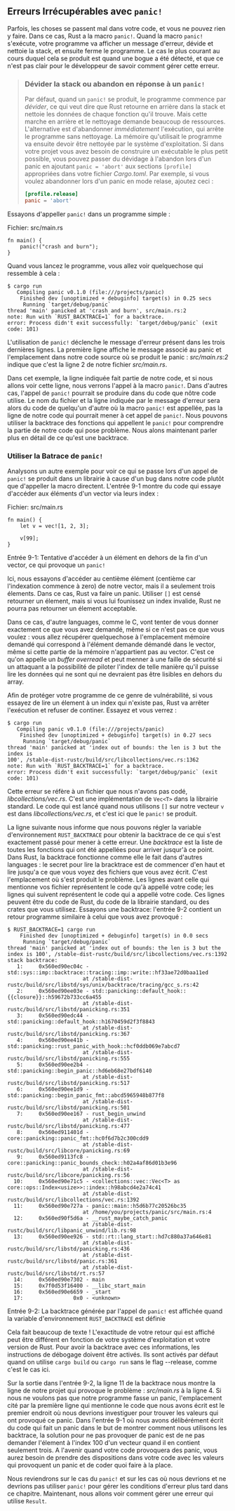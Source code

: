## Erreurs Irrécupérables avec `panic!`

Parfois, les choses se passent mal dans votre code, et vous ne pouvez rien y
faire. Dans ce cas, Rust a la macro `panic!`. Quand la macro `panic!`
s'exécute, votre programme va afficher un message d'erreur, dévide et nettoie
la stack, et ensuite ferme le programme. Le cas le plus courant au cours
duquel cela se produit est quand une bogue a été détecté, et que ce n'est pas
clair pour le développeur de savoir comment gérer cette erreur.

> ### Dévider la stack ou abandon en réponse à un `panic!`
> Par défaut, quand un `panic!` se produit, le programme commence par
> *dévider*, ce qui veut dire que Rust retourne en arrière dans la stack et
> nettoie les données de chaque fonction qu'il trouve. Mais cette marche en
> arrière et le nettoyage demande beaucoup de ressources. L'alternative est
> d'abandonner *immédiatement* l'exécution, qui arrête le programme sans
> nettoyage. La mémoire qu'utilisait le programme va ensuite devoir être
> nettoyée par le système d'exploitation. Si dans votre projet vous avez besoin
> de construire un exécutable le plus petit possible, vous pouvez passer du
> dévidage à l'abandon lors d'un panic en ajoutant `panic = 'abort'` aux
> sections `[profile]` appropriées dans votre fichier *Cargo.toml*. Par
> exemple, si vous voulez abandonner lors d'un panic en mode relase, ajoutez
> ceci :
> 
> ```toml
> [profile.release]
> panic = 'abort'
> ```

Essayons d'appeller `panic!` dans un programme simple :

<span class="filename">Fichier: src/main.rs</span>

```rust,should_panic
fn main() {
    panic!("crash and burn");
}
```

Quand vous lancez le programme, vous allez voir quelquechose qui ressemble à
cela :

```text
$ cargo run
   Compiling panic v0.1.0 (file:///projects/panic)
    Finished dev [unoptimized + debuginfo] target(s) in 0.25 secs
     Running `target/debug/panic`
thread 'main' panicked at 'crash and burn', src/main.rs:2
note: Run with `RUST_BACKTRACE=1` for a backtrace.
error: Process didn't exit successfully: `target/debug/panic` (exit code: 101)
```

L'utilisation de `panic!` déclenche le message d'erreur présent dans les trois
dernières lignes. La première ligne affiche le message associé au panic et
l'emplacement dans notre code source où se produit le panic : *src/main.rs:2*
indique que c'est la ligne 2 de notre fichier *src/main.rs*.

Dans cet exemple, la ligne indiquée fait partie de notre code, et si nous
allons voir cette ligne, nous verrons l'appel à la macro `panic!`. Dans
d'autres cas, l'appel de `panic!` pourrait se produire dans du code que nôtre
code utilise. Le nom du fichier et la ligne indiquée par le message d'erreur
sera alors du code de quelqu'un d'autre où la macro `panic!` est appellée, pas
la ligne de notre code qui pourrait mener à cet appel de `panic!`. Nous pouvons
utiliser la backtrace des fonctions qui appellent le `panic!` pour comprendre
la partie de notre code qui pose problème. Nous alons maintenant parler plus en
détail de ce qu'est une backtrace.

### Utiliser la Batrace de `panic!`

Analysons un autre exemple pour voir ce qui se passe lors d'un appel de
`panic!` se produit dans un librairie à cause d'un bug dans notre code plutôt
que d'appeller la macro directent. L'entrée 9-1 montre du code qui essaye
d'accéder aux éléments d'un vector via leurs index :

<span class="filename">Fichier: src/main.rs</span>

```rust,should_panic
fn main() {
    let v = vec![1, 2, 3];

    v[99];
}
```

<span class="caption">Entrée 9-1: Tentative d'accéder à un élément en dehors de
la fin d'un vector, ce qui provoque un `panic!`</span>

Ici, nous essayons d'accéder au centième élément (centième car l'indexation
commence à zero) de notre vector, mais il a seulement trois élements. Dans ce
cas, Rust va faire un panic. Utiliser `[]` est censé retourner un élement, mais
si vous lui founissez un index invalide, Rust ne pourra pas retourner un
élement acceptable.

Dans ce cas, d'autre languages, comme le C, vont tenter de vous donner
exactement ce que vous avez demandé, même si ce n'est pas ce que vous voulez :
vous allez récupérer quelquechose à l'emplacement mémoire demandé qui
correspond à l'élément demande démandé dans le vector, même si cette partie de
la mémoire n'appartient pas au vector. C'est ce qu'on appelle un
*buffer overread* et peut menner à une faille de sécurité si un attaquant a la
possibilité de piloter l'index de telle manière qu'il puisse lire les données
qui ne sont qui ne devraient pas être lisibles en dehors du array.

Afin de protéger votre programme de ce genre de vulnérabilité, si vous essayez
de lire un élement à un index qui n'existe pas, Rust va arrêter l'exécution et
refuser de continer. Essayez et vous verrez :

```text
$ cargo run
   Compiling panic v0.1.0 (file:///projects/panic)
    Finished dev [unoptimized + debuginfo] target(s) in 0.27 secs
     Running `target/debug/panic`
thread 'main' panicked at 'index out of bounds: the len is 3 but the index is
100', /stable-dist-rustc/build/src/libcollections/vec.rs:1362
note: Run with `RUST_BACKTRACE=1` for a backtrace.
error: Process didn't exit successfully: `target/debug/panic` (exit code: 101)
```

Cette erreur se réfère à un fichier que nous n'avons pas codé,
*libcollections/vec.rs*. C'est une implémentation de `Vec<T>` dans la librairie
standard. Le code qui est lancé quand nous utilisons `[]` sur notre vecteur `v`
est dans *libcollections/vec.rs*, et c'est ici que le `panic!` se produit.

La ligne suivante nous informe que nous pouvons régler la variable
d'environnement `RUST_BACKTRACE` pour obtenir la backtrace de ce qui s'est
exactement passé pour mener à cette erreur. Une *backtrace* est la liste de
toutes les fonctions qui ont été appellées pour arriver jusqur'à ce point. Dans
Rust, la backtrace fonctionne comme elle le fait dans d'autres languages : le
secret pour lire la bracktrace est de commencer d'en haut et lire jusqu'a ce
que vous voyez des fichiers que vous avez écrit. C'est l'emplacement où s'est
produit le problème. Les lignes avant celle qui mentionne vos fichier
représentent le code qu'à appellé votre code; les lignes qui suivent
représentent le code qui a appellé votre code. Ces lignes peuvent être du code
de Rust, du code de la librairie standard, ou des crates que vous utilisez.
Essayons une backtrace: l'entrée 9-2 contient un retour programme similaire à
celui que vous avez provoqué :

```text
$ RUST_BACKTRACE=1 cargo run
    Finished dev [unoptimized + debuginfo] target(s) in 0.0 secs
     Running `target/debug/panic`
thread 'main' panicked at 'index out of bounds: the len is 3 but the index is 100', /stable-dist-rustc/build/src/libcollections/vec.rs:1392
stack backtrace:
   1:     0x560ed90ec04c - std::sys::imp::backtrace::tracing::imp::write::hf33ae72d0baa11ed
                        at /stable-dist-rustc/build/src/libstd/sys/unix/backtrace/tracing/gcc_s.rs:42
   2:     0x560ed90ee03e - std::panicking::default_hook::{{closure}}::h59672b733cc6a455
                        at /stable-dist-rustc/build/src/libstd/panicking.rs:351
   3:     0x560ed90edc44 - std::panicking::default_hook::h1670459d2f3f8843
                        at /stable-dist-rustc/build/src/libstd/panicking.rs:367
   4:     0x560ed90ee41b - std::panicking::rust_panic_with_hook::hcf0ddb069e7abcd7
                        at /stable-dist-rustc/build/src/libstd/panicking.rs:555
   5:     0x560ed90ee2b4 - std::panicking::begin_panic::hd6eb68e27bdf6140
                        at /stable-dist-rustc/build/src/libstd/panicking.rs:517
   6:     0x560ed90ee1d9 - std::panicking::begin_panic_fmt::abcd5965948b877f8
                        at /stable-dist-rustc/build/src/libstd/panicking.rs:501
   7:     0x560ed90ee167 - rust_begin_unwind
                        at /stable-dist-rustc/build/src/libstd/panicking.rs:477
   8:     0x560ed911401d - core::panicking::panic_fmt::hc0f6d7b2c300cdd9
                        at /stable-dist-rustc/build/src/libcore/panicking.rs:69
   9:     0x560ed9113fc8 - core::panicking::panic_bounds_check::h02a4af86d01b3e96
                        at /stable-dist-rustc/build/src/libcore/panicking.rs:56
  10:     0x560ed90e71c5 - <collections::vec::Vec<T> as core::ops::Index<usize>>::index::h98abcd4e2a74c41
                        at /stable-dist-rustc/build/src/libcollections/vec.rs:1392
  11:     0x560ed90e727a - panic::main::h5d6b77c20526bc35
                        at /home/you/projects/panic/src/main.rs:4
  12:     0x560ed90f5d6a - __rust_maybe_catch_panic
                        at /stable-dist-rustc/build/src/libpanic_unwind/lib.rs:98
  13:     0x560ed90ee926 - std::rt::lang_start::hd7c880a37a646e81
                        at /stable-dist-rustc/build/src/libstd/panicking.rs:436
                        at /stable-dist-rustc/build/src/libstd/panic.rs:361
                        at /stable-dist-rustc/build/src/libstd/rt.rs:57
  14:     0x560ed90e7302 - main
  15:     0x7f0d53f16400 - __libc_start_main
  16:     0x560ed90e6659 - _start
  17:                0x0 - <unknown>
```

<span class="caption">Entrée 9-2: La backtrace générée par l'appel de `panic!`
est affichée quand la variable d'environnement `RUST_BACKTRACE` est définie
</span>

Cela fait beaucoup de texte ! L'exactitude de votre retour qui est affiché peut
être différent en fonction de votre système d'exploitation et votre version de
Rust. Pour avoir la backtrace avec ces informations, les instructions de
débogage doivent être activés. Ils sont activés par défaut quand on utilise
`cargo build` ou `cargo run` sans le flag --release, comme c'est le cas ici.

Sur la sortie dans l'entrée 9-2, la ligne 11 de la backtrace nous montre la
ligne de notre projet qui provoque le problème : *src/main.rs* à la ligne 4. Si
nous ne voulons pas que notre programme fasse un panic, l'emplacement cité par
la première ligne qui mentionne le code que nous avons écrit est le premier
endroit où nous devrions investiguer pour trouver les valeurs qui ont provoqué
ce panic. Dans l'entrée 9-1 où nous avons délibérément écrit du code qui fait
un panic dans le but de montrer comment nous utilisons les backtrace, la
solution pour ne pas provoquer de panic est de ne pas demander l'élement à
l'index 100 d'un vecteur quand il en contient seulement trois. A l'avenir quand
votre code provoquera des panic, vous aurez besoin de prendre des dispositions
dans votre code avec les valeurs qui provoquent un panic et de coder quoi faire
à la place.

Nous reviendrons sur le cas du `panic!` et sur les cas où nous devrions et ne
devrions pas utiliser `panic!` pour gérer les conditions d'erreur plus tard
dans ce chapitre. Maintenant, nous allons voir comment gérer une erreur qui
utilise `Result`.
